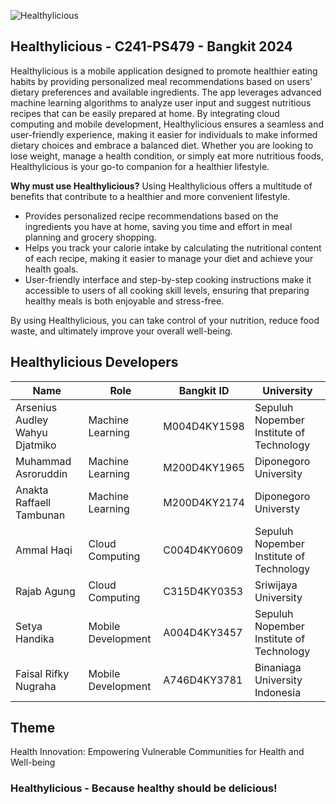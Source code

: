 ![Healthylicious](https://storage.googleapis.com/healthylicious-assets/Healthylicious%20Header.png "Healthylicious Logo")
## Healthylicious - C241-PS479 - Bangkit 2024
Healthylicious is a mobile application designed to promote healthier eating habits by providing personalized meal recommendations based on users' dietary preferences and available ingredients. The app leverages advanced machine learning algorithms to analyze user input and suggest nutritious recipes that can be easily prepared at home. By integrating cloud computing and mobile development, Healthylicious ensures a seamless and user-friendly experience, making it easier for individuals to make informed dietary choices and embrace a balanced diet. Whether you are looking to lose weight, manage a health condition, or simply eat more nutritious foods, Healthylicious is your go-to companion for a healthier lifestyle.

**Why must use Healthylicious?**
Using Healthylicious offers a multitude of benefits that contribute to a healthier and more convenient lifestyle. 
- Provides personalized recipe recommendations based on the ingredients you have at home, saving you time and effort in meal planning and grocery shopping.
- Helps you track your calorie intake by calculating the nutritional content of each recipe, making it easier to manage your diet and achieve your health goals. 
- User-friendly interface and step-by-step cooking instructions make it accessible to users of all cooking skill levels, ensuring that preparing healthy meals is both enjoyable and stress-free. 

By using Healthylicious, you can take control of your nutrition, reduce food waste, and ultimately improve your overall well-being.


## Healthylicious Developers

|  Name|Role  |Bangkit ID|University|
|--|--|--|--|
| Arsenius Audley Wahyu Djatmiko | Machine Learning  |M004D4KY1598| Sepuluh Nopember Institute of Technology
| Muhammad Asroruddin| Machine Learning|M200D4KY1965| Diponegoro University
| Anakta Raffaell Tambunan|Machine Learning | M200D4KY2174|Diponegoro Universty
| Ammal Haqi|Cloud Computing |C004D4KY0609| Sepuluh Nopember Institute of Technology
|Rajab Agung |Cloud Computing |C315D4KY0353 | Sriwijaya University
| Setya Handika| Mobile Development|A004D4KY3457 | Sepuluh Nopember Institute of Technology
|Faisal Rifky Nugraha  |Mobile Development |A746D4KY3781 |Binaniaga University Indonesia 


## Theme

Health Innovation: Empowering Vulnerable Communities for Health and Well-being

### Healthylicious - Because healthy should be delicious!
